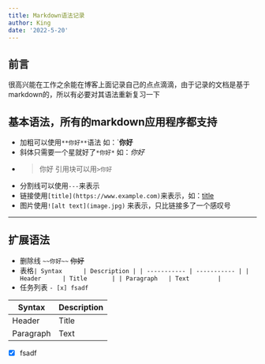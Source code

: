 ```yaml
---
title: Markdown语法记录
author: King
date: '2022-5-20'
---
```


## 前言

很高兴能在工作之余能在博客上面记录自己的点点滴滴，由于记录的文档是基于markdown的，所以有必要对其语法重新复习一下

## 基本语法，所有的markdown应用程序都支持

- 加粗可以使用`**你好**`语法 如：`**你好**
- 斜体只需要一个星就好了`*你好*` 如：*你好*
- >你好 引用块可以用`>你好`
- 分割线可以使用`---`来表示
- 链接使用`[title](https://www.example.com)`来表示，如：[title](https://www.example.com)
- 图片使用`![alt text](image.jpg)` 来表示，只比链接多了一个感叹号
  
---

## 扩展语法
- 删除线 `~~你好~~` ~~你好~~
- 表格```| Syntax      | Description |
| ----------- | ----------- |
| Header      | Title       |
| Paragraph   | Text        |``` 
- 任务列表 `- [x] fsadf`

| Syntax      | Description |
| ----------- | ----------- |
| Header      | Title       |
| Paragraph   | Text        |

- [x] fsadf